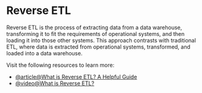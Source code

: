 # Reverse ETL

Reverse ETL is the process of extracting data from a data warehouse, transforming it to fit the requirements of operational systems, and then loading it into those other systems. This approach contrasts with traditional ETL, where data is extracted from operational systems, transformed, and loaded into a data warehouse.

Visit the following resources to learn more:

- [@article@What is Reverse ETL? A Helpful Guide](https://www.datacamp.com/blog/reverse-etl)
- [@video@What is Reverse ETL?](https://www.youtube.com/watch?v=DRAGfc5or2Y)